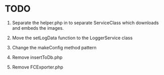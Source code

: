 # TODO

1. Separate the helper.php in to separate ServiceClass which downloads and embeds the images.

2. Move the setLogData function to the LoggerService class

3. Change the makeConfig method pattern

3. Remove insertToDb.php

4. Remove FCExporter.php
